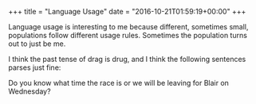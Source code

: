 +++
title = "Language Usage"
date = "2016-10-21T01:59:19+00:00"
+++

Language usage is interesting to me because different, sometimes small, populations follow different usage rules. Sometimes the population turns out to just be me.

I think the past tense of drag is drug, and I think the following sentences parses just fine:

Do you know what time the race is or we will be leaving for Blair on Wednesday?
			